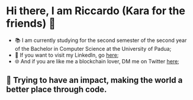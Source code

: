 # Hi there, I am Riccardo (Kara for the friends) 👋

- 📚 I am currently studying for the second semester of the second year of the Bachelor in Computer Science at the University of Padua;
- 👤 If you want to visit my LinkedIn, go [here](https://www.linkedin.com/in/riccardo-toniolo/);
- 🌐 And if you are like me a blockchain lover, DM me on Twitter [here](https://mobile.twitter.com/karasw_);

## 🔭 Trying to have an impact, making the world a better place through code.
